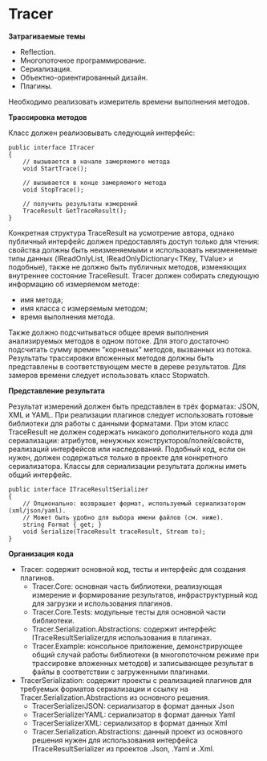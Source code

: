 # Tracer

__Затрагиваемые темы__
- Reflection.
- Многопоточное программирование.
- Сериализация.
- Объектно-ориентированный дизайн.
- Плагины.

Необходимо реализовать измеритель времени выполнения методов.

__Трассировка методов__

Класс должен реализовывать следующий интерфейс:
```
public interface ITracer 
{
    // вызывается в начале замеряемого метода
    void StartTrace();

    // вызывается в конце замеряемого метода
    void StopTrace();

    // получить результаты измерений
    TraceResult GetTraceResult();
}
```

Конкретная структура TraceResult на усмотрение автора, однако публичный интерфейс должен предоставлять доступ только для чтения: свойства должны быть неизменяемыми и использовать неизменяемые типы данных (IReadOnlyList<T>, IReadOnlyDictionary<TKey, TValue> и подобные), также не должно быть публичных методов, изменяющих внутреннее состояние TraceResult.
Tracer должен собирать следующую информацию об измеряемом методе:
- имя метода;
- имя класса с измеряемым методом;
- время выполнения метода.

Также должно подсчитываться общее время выполнения анализируемых методов в одном потоке. Для этого достаточно подсчитать сумму времен "корневых" методов, вызванных из потока.
Результаты трассировки вложенных методов должны быть представлены в соответствующем месте в дереве результатов.
Для замеров времени следует использовать класс Stopwatch.

__Представление результата__
    
Результат измерений должен быть представлен в трёх форматах: JSON, XML и YAML. При реализации плагинов следует использовать готовые библиотеки для работы с данными форматами. 
При этом класс TraceResult не должен содержать никакого дополнительного кода для сериализации: атрибутов, ненужных конструкторов/полей/свойств, реализаций интерфейсов или наследований. Подобный код, если он нужен, должен содержаться только в проекте для конкретного сериализатора.
Классы для сериализации результата должны иметь общий интерфейс.

```
public interface ITraceResultSerializer
{
    // Опционально: возвращает формат, используемый сериализатором (xml/json/yaml).
    // Может быть удобно для выбора имени файлов (см. ниже).
    string Format { get; }
    void Serialize(TraceResult traceResult, Stream to);
}
```
__Организация кода__
    
- Tracer: содержит основной код, тесты и интерфейс для создания плагинов.
  - Tracer.Core: основная часть библиотеки, реализующая измерение и формирование результатов, инфраструктурный код для загрузки и использования плагинов.
  - Tracer.Core.Tests: модульные тесты для основной части библиотеки.
  - Tracer.Serialization.Abstractions: содержит интерфейс ITraceResultSerializerдля использования в плагинах.
  - Tracer.Example: консольное приложение, демонстрирующее общий случай работы библиотеки (в многопоточном режиме при трассировке вложенных методов) и записывающее результат в файлы в соответствии с загруженными плагинами.
- TracerSerialization: содержит проекты с реализацией плагинов для требуемых форматов сериализации и ссылку на Tracer.Serialization.Abstractions из основного решения.
  - TracerSerializerJSON: сериализатор в формат данных Json
  - TracerSerializerYAML: сериализатор в формат данных Yaml
  - TracerSerializerXML: сериализатор в формат данных Xml
  - Tracer.Serialization.Abstractions: данный проект из основного решения нужен для использования интерфейса ITraceResultSerializer из проектов .Json, .Yaml и .Xml.

